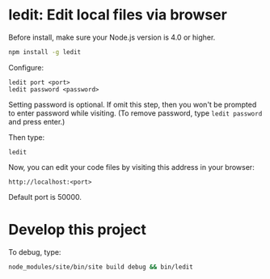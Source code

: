 # ledit: Edit local files via browser

Before install, make sure your Node.js version is 4.0 or higher.

```bash
npm install -g ledit
```

Configure:

```
ledit port <port>
ledit password <password>
```

Setting password is optional. If omit this step, then you won't be prompted to enter password while visiting. (To remove password, type `ledit password` and press enter.)

Then type:

```
ledit
```

Now, you can edit your code files by visiting this address in your browser:

```
http://localhost:<port>
```

Default port is 50000.

# Develop this project

To debug, type:

```bash
node_modules/site/bin/site build debug && bin/ledit
```
